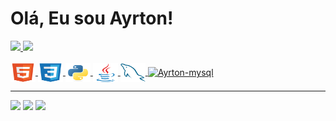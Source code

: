 # Olá, Eu sou Ayrton!
<div style = "display: flex; flex-direction: column; justify-content: center;">
  
<div>
  <a href="https://github.com/AyrtonHP">
  <img height="200em" src="https://github-readme-stats.vercel.app/api?username=AyrtonHP&show_icons=true&theme=dracula&include_all_commits=true&count_private=true"/>
  <img height="200em" src="https://github-readme-stats.vercel.app/api/top-langs/?username=AyrtonHP&layout=compact&langs_count=7&theme=dracula"/>
</div>
<div style="display: inline_block"><br>
  <img align="center" alt="Ayrton-HTML" height="30" width="40" src="https://raw.githubusercontent.com/devicons/devicon/master/icons/html5/html5-original.svg">
  <img align="center" alt="Ayrton-CSS" height="30" width="40" src="https://raw.githubusercontent.com/devicons/devicon/master/icons/css3/css3-original.svg">
  <img align="center" alt="Ayrton-Python" height="30" width="40" src="https://raw.githubusercontent.com/devicons/devicon/master/icons/python/python-original.svg">
  <img align="center" alt="Ayrton-Java" height="30" width="40" src="https://raw.githubusercontent.com/devicons/devicon/master/icons/java/java-original.svg">
  <img align="center" alt="Ayrton-mysql" height="30" width="40" src="https://raw.githubusercontent.com/devicons/devicon/master/icons/mysql/mysql-original.svg">
  <img align="center" alt="Ayrton-mysql" height="30" width="40" src="https://raw.githubusercontent.com/devicons/devicon/master/icons/c++/c++-original.svg">
</div>
    <hr>
<div> 
  <a href="https://www.instagram.com/ayrton_vitorino/" target="_blank"><img src="https://img.shields.io/badge/-Instagram-%23E4405F?style=for-the-badge&logo=instagram&logoColor=white" target="_blank"></a>
  <a href = "mailto:ayrton100sp@gmail.com"><img src="https://img.shields.io/badge/-Gmail-%23333?style=for-the-badge&logo=gmail&logoColor=white" target="_blank"></a>
  <a href="https://www.linkedin.com/in/ayrton-vitorino-4232071a7/" target="_blank"><img src="https://img.shields.io/badge/-LinkedIn-%230077B5?style=for-the-badge&logo=linkedin&logoColor=white" target="_blank"></a> 
 
</div>
</div> 
